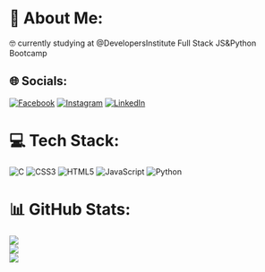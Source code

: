 # 💫 About Me:
🤓 currently studying at @DevelopersInstitute Full Stack JS&Python Bootcamp


## 🌐 Socials:
[![Facebook](https://img.shields.io/badge/Facebook-%231877F2.svg?logo=Facebook&logoColor=white)](https://facebook.com/https://www.facebook.com/olgasmrnva) [![Instagram](https://img.shields.io/badge/Instagram-%23E4405F.svg?logo=Instagram&logoColor=white)](https://instagram.com/https://www.instagram.com/olga.smrnv) [![LinkedIn](https://img.shields.io/badge/LinkedIn-%230077B5.svg?logo=linkedin&logoColor=white)](https://linkedin.com/in/https://www.linkedin.com/in/olga-smrnva/) 

# 💻 Tech Stack:
![C](https://img.shields.io/badge/c-%2300599C.svg?style=plastic&logo=c&logoColor=white) ![CSS3](https://img.shields.io/badge/css3-%231572B6.svg?style=plastic&logo=css3&logoColor=white) ![HTML5](https://img.shields.io/badge/html5-%23E34F26.svg?style=plastic&logo=html5&logoColor=white) ![JavaScript](https://img.shields.io/badge/javascript-%23323330.svg?style=plastic&logo=javascript&logoColor=%23F7DF1E) ![Python](https://img.shields.io/badge/python-3670A0?style=plastic&logo=python&logoColor=ffdd54)
# 📊 GitHub Stats:
![](https://github-readme-stats.vercel.app/api?username=olga-smrnva&theme=dark&hide_border=true&include_all_commits=true&count_private=true)<br/>
![](https://github-readme-streak-stats.herokuapp.com/?user=olga-smrnva&theme=dark&hide_border=true)<br/>
![](https://github-readme-stats.vercel.app/api/top-langs/?username=olga-smrnva&theme=dark&hide_border=true&include_all_commits=true&count_private=true&layout=compact)

<!-- Proudly created with GPRM ( https://gprm.itsvg.in ) -->
